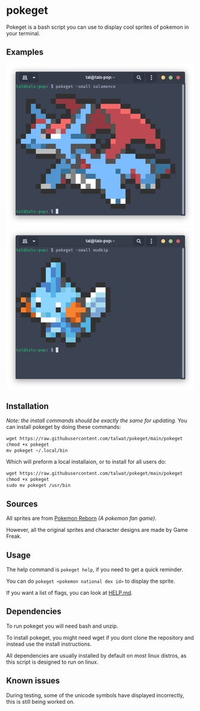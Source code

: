 pokeget
===

Pokeget is a bash script you can use to display cool sprites of pokemon in your terminal.
## Examples
![](examples/example-small1.png)
![](examples/example-small2.png)

## Installation
*Note: the install commands should be exactly the same for updating.*
You can install pokeget by doing these commands:
```
wget https://raw.githubusercontent.com/talwat/pokeget/main/pokeget
chmod +x pokeget
mv pokeget ~/.local/bin
```
Which will preform a local installaion, or to install for all users do:
```
wget https://raw.githubusercontent.com/talwat/pokeget/main/pokeget
chmod +x pokeget
sudo mv pokeget /usr/bin
```

## Sources
All sprites are from [Pokemon Reborn](https://www.rebornevo.com/) *(A pokemon fan game)*.

However, all the original sprites and character designs are made by Game Freak.

## Usage
The help command is `pokeget help`, if you need to get a quick reminder.

You can do `pokeget <pokemon national dex id>` to display the sprite.

If you want a list of flags, you can look at [HELP.md](HELP.md).

## Dependencies
To run pokeget you will need bash and unzip.

To install pokeget, you might need wget if you dont clone the repository and instead use the install instructions.

All dependencies are usually installed by default on most linux distros, as this script is designed to run on linux.

## Known issues
During testing, some of the unicode symbols have displayed incorrectly, this is still being worked on.
